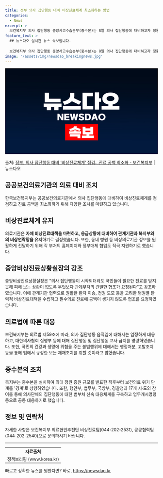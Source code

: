 ```yaml
---
title: 정부 의사 집단행동 대비 비상진료체계 최소화하는 방법
categories:
  - News
excerpt: >
  보건복지부 의사 집단행동 중앙사고수습본부(중수본)는 8일 의사 집단행동에 대비하고자 정통령 중앙비상진료상황실…
feature_text: >
  ## 뉴스다오 실시간 뉴스 속보입니다.

  보건복지부 의사 집단행동 중앙사고수습본부(중수본)는 8일 의사 집단행동에 대비하고자 정통령 중앙비상진료상황실…
image: '/assets/img/newsdao_breakingnews.jpg'
---
```


![뉴스다오 속보](/assets/img/newsdao_breakingnews.jpg)

<p>출처: <a href="https://newsdao.kr/3135" rel="dofollow">정부, 의사 집단행동 대비 ‘비상진료체계’ 점검…진료 공백 최소화 - 보건복지부</a> | 뉴스다오</p>

<h2 data-ke-size="size26">공공보건의료기관의 의료 대비 조치</h2>
<p data-ke-size="size16">한국보건복지부는 공공보건의료기관에서 의사 집단행동에 대비하여 비상진료체계를 점검하고 진료 공백을 최소화하기 위해 다양한 조치를 마련하고 있습니다.</p>

<h2 data-ke-size="size26">비상진료체계 유지</h2>
<p data-ke-size="size16">의료기관은 <b>자체 비상진료대책을 마련하고, 응급상황에 대비하여 관계기관과 복지부와의 비상연락망을 유지</b>하기로 결정했습니다. 또한, 동네 병원 등 비상의료기관 정보를 원활하게 전달하기 위해 각 부처의 홈페이지와 정부매체 협업도 적극 지원하기로 했습니다.</p>

<h2 data-ke-size="size26">중앙비상진료상황실장의 강조</h2>
<p data-ke-size="size16">중앙비상진료상황실장은 "의사 집단행동이 시작되더라도 국민들이 필요한 진료를 받지 못해 피해 보는 상황이 없도록 무엇보다 관계부처의 긴밀한 협조가 요청된다"고 강조하였습니다. 이에 관계기관 협력으로 원활한 환자 이송, 전원 도모 등을 고려한 병원별 탄력적 비상진료대책을 수립하고 필수의료 진료에 공백이 생기지 않도록 협조를 요청하였습니다.</p>

<h2 data-ke-size="size26">의료법에 따른 대응</h2>
<p data-ke-size="size16">보건복지부는 의료법 제59조에 따라, 의사 집단행동 움직임에 대해서는 엄정하게 대응하고, 대한의사협회 집행부 등에 대해 집단행동 및 집단행동 교사 금지를 명령하였습니다. 또한, 국민의 건강과 생명에 위협을 주는 불법행위에 대해서는 행정처분, 고발조치 등을 통해 법에서 규정한 모든 제재조치를 취할 것이라고 밝혔습니다.</p>

<h2 data-ke-size="size26">중수본의 조치</h2>
<p data-ke-size="size16">복지부는 중수본을 설치하여 의대 정원 증원 규모를 발표한 직후부터 보건의료 위기 단계를 '경계'로 상향하였습니다. 또한, 행안부, 법무부, 국방부, 경찰청과 17개 시·도의 참여를 통해 의사단체의 집단행동에 대한 범부처 신속 대응체계를 구축하고 업무개시명령 등으로 공동 대응하기로 했습니다.</p>

<h2 data-ke-size="size26">정보 및 연락처</h2>
<p data-ke-size="size16">자세한 사항은 보건복지부 의료현안추진단 비상진료팀(044-202-2531), 공공협력팀(044-202-2540)으로 문의하시기 바랍니다.</p>

<hr>

<table>
	<tr>
		<td style="text-align: center; height: 17px;"><b>자료출처</b></td>
	</tr>
	<tr>
		<td style="text-align: center; height: 17px;">정책브리핑 (www.korea.kr)</td>
	</tr>
</table> 

빠르고 정확한 뉴스를 원한다면? 바로, <a href="https://newsdao.kr" rel="dofollow">https://newsdao.kr</a>


